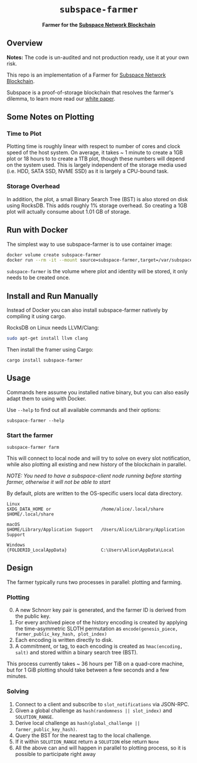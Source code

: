 <div align="center">
  <h1><code>subspace-farmer</code></h1>
  <strong>Farmer for the <a href="https://subspace.network/">Subspace Network Blockchain</a></strong>
</div>

## Overview
**Notes:** The code is un-audited and not production ready, use it at your own risk.

This repo is an implementation of a Farmer for [Subspace Network Blockchain](https://subspace.network).

Subspace is a proof-of-storage blockchain that resolves the farmer's dilemma, to learn more read our [white paper](https://drive.google.com/file/d/1v847u_XeVf0SBz7Y7LEMXi72QfqirstL/view).

## Some Notes on Plotting

### Time to Plot

Plotting time is roughly linear with respect to number of cores and clock speed of the host system. On average, it takes ~ 1 minute to create a 1GB plot or 18 hours to to create a 1TB plot, though these numbers will depend on the system used. This is largely independent of the storage media used (i.e. HDD, SATA SSD, NVME SSD) as it is largely a CPU-bound task.

### Storage Overhead

In addition, the plot, a small Binary Search Tree (BST) is also stored on disk using RocksDB. This adds roughly 1% storage overhead. So creating a 1GB plot will actually consume about 1.01 GB of storage. 

## Run with Docker
The simplest way to use subspace-farmer is to use container image:
```bash
docker volume create subspace-farmer
docker run --rm -it --mount source=subspace-farmer,target=/var/subspace subspacelabs/subspace-farmer --help
```

`subspace-farmer` is the volume where plot and identity will be stored, it only needs to be created once.

## Install and Run Manually
Instead of Docker you can also install subspace-farmer natively by compiling it using cargo.

RocksDB on Linux needs LLVM/Clang:
```bash
sudo apt-get install llvm clang
```

Then install the framer using Cargo:
```
cargo install subspace-farmer
```

## Usage
Commands here assume you installed native binary, but you can also easily adapt them to using with Docker.

Use `--help` to find out all available commands and their options:
```
subspace-farmer --help
```

### Start the farmer
```
subspace-farmer farm
```

This will connect to local node and will try to solve on every slot notification, while also plotting all existing and new history of the blockchain in parallel.

*NOTE: You need to have a subspace-client node running before starting farmer, otherwise it will not be able to start*

By default, plots are written to the OS-specific users local data directory.

```
Linux
$XDG_DATA_HOME or                   /home/alice/.local/share
$HOME/.local/share 

macOS
$HOME/Library/Application Support   /Users/Alice/Library/Application Support

Windows
{FOLDERID_LocalAppData}             C:\Users\Alice\AppData\Local
```

## Design

The farmer typically runs two processes in parallel: plotting and farming.

### Plotting
0. A new Schnorr key pair is generated, and the farmer ID is derived from the public key.
1. For every archived piece of the history encoding is created by applying the time-asymmetric SLOTH permutation as `encode(genesis_piece, farmer_public_key_hash, plot_index)`
2. Each encoding is written directly to disk.
3. A commitment, or tag, to each encoding is created as `hmac(encoding, salt)` and stored within a binary search tree (BST).

This process currently takes ~ 36 hours per TiB on a quad-core machine, but for 1 GiB plotting should take between a few seconds and a few minutes.

### Solving
1. Connect to a client and subscribe to `slot_notifications` via JSON-RPC.
2. Given a global challenge as `hash(randomness || slot_index)` and `SOLUTION_RANGE`.
3. Derive local challenge as `hash(global_challenge || farmer_public_key_hash)`.
4. Query the BST for the nearest tag to the local challenge.
5. If it within `SOLUTION_RANGE` return a `SOLUTION` else return `None`
6. All the above can and will happen in parallel to plotting process, so it is possible to participate right away




